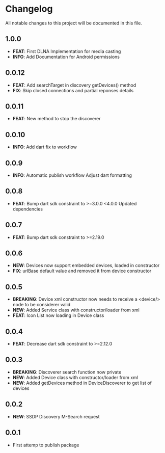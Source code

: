 # Changelog

All notable changes to this project will be documented in this file.

## 1.0.0

- **FEAT**: First DLNA Implementation for media casting
- **INFO**: Add Documentation for Android permissions

## 0.0.12

- **FEAT**: Add searchTarget in discovery getDevices() method
- **FIX**: Skip closed connections and partial reponses details

## 0.0.11

- **FEAT**: New method to stop the discoverer

## 0.0.10

- **INFO**: Add dart fix to workflow

## 0.0.9

- **INFO**: Automatic publish workflow
            Adjust dart formatting

## 0.0.8

- **FEAT**: Bump dart sdk constraint to >=3.0.0 <4.0.0
            Updated dependencies

## 0.0.7

- **FEAT**: Bump dart sdk constraint to >=2.19.0

## 0.0.6

- **NEW**: Devices now support embedded devices, loaded in constructor
- **FIX**: urlBase default value and removed it from device constructor

## 0.0.5

- **BREAKING**: Device xml constructor now needs to receive a \<device/> node to be considerer valid
- **NEW**: Added Service class with constructor/loader from xml
- **FEAT**: Icon List now loading in Device class

## 0.0.4

- **FEAT**: Decrease dart sdk constraint to >=2.12.0

## 0.0.3

- **BREAKING**: Discoverer search function now private
- **NEW**: Added Device class with constructor/loader from xml
- **NEW**: Added getDevices method in DeviceDiscoverer to get list of devices

## 0.0.2

- **NEW**: SSDP Discovery M-Search request

## 0.0.1

- First attemp to publish package
